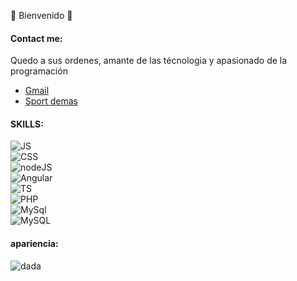 🌱 Bienvenido 👋

<!--
**Raprt08/raprt08** is a ✨ _special_ ✨ repository because its `README.md` (this file) appears on your GitHub profile.

Here are some ideas to get you started:

- 🔭 I’m currently working on ...
- 🌱 I’m currently learning ...
- 👯 I’m looking to collaborate on ...
- 🤔 I’m looking for help with ...
- 💬 Ask me about ...
- 📫 How to reach me: ...
- 😄 Pronouns: ...
- ⚡ Fun fact: ...
-->
#### Contact me:

  Quedo a sus ordenes, amante de las técnologia y apasionado de la programación

- [Gmail](https://gmail.com.mx)
- [Sport demas](https://google.com.mx)

#### SKILLS:

![JS](https://img.shields.io/badge/JavaScrpt-0095D5?style=for-the-badge&logo=JavaScript&logoColor=white&color=CDF322&labelColor=101010)</br>
![CSS](https://img.shields.io/badge/CSS-0095D5?style=for-the-badge&logo=CSS3&logoColor=white&color=1572B6&labelColor=101010)</br>
![nodeJS](https://img.shields.io/badge/NodeJS-0095D5?style=for-the-badge&logo=Node.js&logoColor=white&color=339933&labelColor=101010)</br>
![Angular](https://img.shields.io/badge/Angular-0095D5?style=for-the-badge&logo=Angular&logoColor=white&color=DD0031&labelColor=101010)</br>
![TS](https://img.shields.io/badge/TypeScript-0095D5?style=for-the-badge&logo=TypeScript&logoColor=white&color=3178C6&labelColor=101010)</br>
![PHP](https://img.shields.io/badge/PHP-0095D5?style=for-the-badge&logo=PHP&logoColor=white&color=777BB4&labelColor=101010)</br>
![MySql](https://img.shields.io/badge/MongoDB-0095D5?style=for-the-badge&logo=MongoDB&logoColor=white&color=47A248&labelColor=101010)</br>
![MySQL](https://img.shields.io/badge/MySQL-0095D5?style=for-the-badge&logo=MySQL&logoColor=white&color=4479A1&labelColor=101010)


#### apariencia:
![dada](https://img.shields.io/static/v1?label=info-101010&message=mensajeimportado&color=red&labelColor=f2fd0a)
